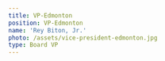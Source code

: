 ```yaml
---
title: VP-Edmonton
position: VP-Edmonton
name: 'Rey Biton, Jr.'
photo: /assets/vice-president-edmonton.jpg
type: Board VP
---
```


